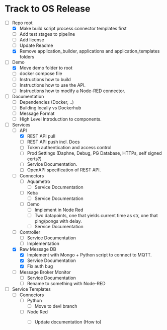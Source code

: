 # Track to OS Release

* [ ] Repo root
  * [x] Make build script process connector templates first
  * [ ] Add test stages to pipeline
  * [ ] Add license
  * [ ] Update Readme
  * [x] Remove application_builder, applications and application_templates folders
* [ ] Demo
  * [x] Move demo folder to root
  * [ ] docker compose file
  * [ ] Instructions how to build
  * [ ] Instructions how to use the API.
  * [ ] Instructions how to modify a Node-RED connector.
* [ ] Documentation
  * [ ] Dependencies (Docker, ..)
  * [ ] Building locally vs Dockerhub
  * [ ] Message Format
  * [ ] High Level Introduction to components.
* [ ] Services
  * [ ] API
    * [x] REST API pull
    * [ ] REST API push incl. Docs
    * [ ] Token authentication and access control
    * [ ] Prod Settings (Daphne, Debug, PG Database, HTTPs, self signed certs?)
    * [ ] Service Documentation.
    * [ ] OpenAPI specification of REST API.
  * [ ] Connectors
    * [ ] Aquametro
      * [ ] Service Documentation
    * [ ] Keba
      * [ ] Service Documentation
    * [ ] Demo
      * [ ] Implement in Node Red
      * [ ] Two datapoints, one that yields current time as str, one that ping/pongs with delay.
      * [ ] Service Documentation
  * [ ] Controller
    * [ ] Service Documentation
    * [ ] Implementation
  * [x] Raw Message DB
    * [x] Implement with Mongo + Python script to connect to MQTT.
    * [x] Service Documentation
    * [x] Fix auth bug
  * [ ] Message Broker Monitor
    * [ ] Service Documentation
    * [ ] Rename to something with Node-RED
* [ ] Service Templates
  * [ ] Connectors
    * [ ] Python
      * [ ] Move to devl branch
    * [ ] Node Red
      * [ ] Update documentation (How to)

